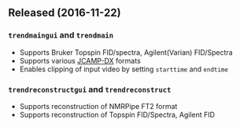 ## Released (2016-11-22)

### `trendmaingui` and `trendmain`  
- Supports Bruker Topspin FID/spectra, Agilent(Varian) FID/Spectra
- Supports various [JCAMP-DX](https://badc.nerc.ac.uk/help/formats/jcamp_dx/) formats 
- Enables clipping of input video by setting `starttime` and `endtime`

### `trendreconstructgui` and `trendreconstruct`  
- Supports reconstruction of NMRPipe FT2 format
- Supports reconstruction of Topspin FID/Spectra, Agilent FID

